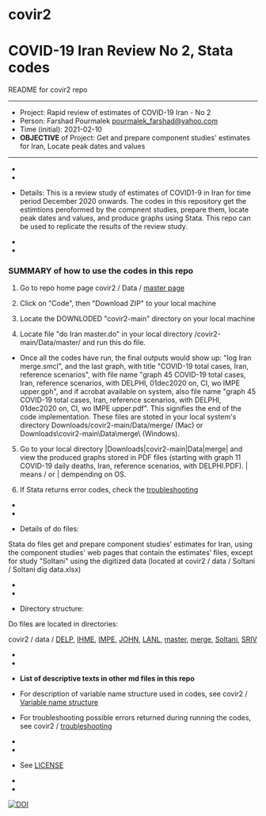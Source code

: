 # covir2

# COVID-19 Iran Review No 2, Stata codes



README for covir2 repo

*******************************************************************************************************************
* Project: Rapid review of estimates of COVID-19 Iran - No 2
* Person: Farshad Pourmalek pourmalek_farshad@yahoo.com
* Time (initial): 2021-02-10
* **OBJECTIVE** of Project: Get and prepare component studies' estimates for Iran, Locate peak dates and values 
*******************************************************************************************************************

*
*

* Details: This is a review study of estimates of COVID1-9 in Iran for time period December 2020 onwards. The codes in this repository get the estimtions peroformed by the compnent studies, prepare them, locate peak dates and values, and produce graphs using Stata. This repo can be used to replicate the results of the review study. 

*
*

### SUMMARY of how to use the codes in this repo

1. Go to repo home page covir2 / Data / [master page](https://github.com/pourmalek/covir2)

2. Click on "Code", then "Download ZIP" to your local machine

3. Locate the DOWNLODED "covir2-main" directory on your local machine

4. Locate file "do Iran master.do" in your local directory /covir2-main/Data/master/ and run this do file. 

- Once all the codes have run, the final outputs would show up: "log Iran merge.smcl", and the last graph, with title "COVID-19 total cases, Iran, reference scenarios", with file name "graph 45 COVID-19 total cases, Iran, reference scenarios, with DELPHI, 01dec2020 on, CI, wo IMPE upper.gph", and if acrobat available on system, also file name "graph 45 COVID-19 total cases, Iran, reference scenarios, with DELPHI, 01dec2020 on, CI, wo IMPE upper.pdf". This signifies the end of the code implementation. These files are stoted in your local system's directory Downloads/covir2-main/Data/merge/ (Mac) or Downloads\covir2-main\Data\merge\ (Windows).

5. Go to your local directory |Downloads|covir2-main|Data|merge| and view the produced graphs stored in PDF files (starting with graph 11 COVID-19 daily deaths, Iran, reference scenarios, with DELPHI.PDF). | means / or | dempending on OS. 

6. If Stata returns error codes, check the [troubleshooting](https://github.com/pourmalek/covir2/blob/main/Troubleshooting.md)



*
*

* Details of do files:

Stata do files get and prepare component studies' estimates for Iran, using the component studies' web pages that contain the estimates’ files, except for study "Soltani" using the digitized data (located at covir2 / data / Soltani / Soltani dig data.xlsx) 

*
*

* Directory structure:

Do files are located in directories: 

covir2 / data / [DELP](https://github.com/pourmalek/covir2/tree/main/Data/DELP), [IHME](https://github.com/pourmalek/covir2/tree/main/Data/IHME), [IMPE](https://github.com/pourmalek/covir2/tree/main/Data/IMPE), [JOHN](https://github.com/pourmalek/covir2/tree/main/Data/JOHN), [LANL](https://github.com/pourmalek/covir2/tree/main/Data/LANL), [master](https://github.com/pourmalek/covir2/tree/main/Data/master), [merge](https://github.com/pourmalek/covir2/tree/main/Data/merge), [Soltani](https://github.com/pourmalek/covir2/tree/main/Data/Soltani), [SRIV](https://github.com/pourmalek/covir2/tree/main/Data/SRIV)

*
*

* **List of descriptive texts in other md files in this repo**

* For description of variable name structure used in codes, see covir2 / [Variable name structure](https://github.com/pourmalek/covir2/blob/main/Variable%20name%20structure.md)

* For troubleshooting possible errors returned during running the codes, see covir2 / [troubleshooting](https://github.com/pourmalek/covir2/blob/main/Troubleshooting.md)

*
*

* See [LICENSE](https://github.com/pourmalek/covir2/blob/main/LICENSE)

*
*

[![DOI](https://zenodo.org/badge/344389637.svg)](https://zenodo.org/badge/latestdoi/344389637)




